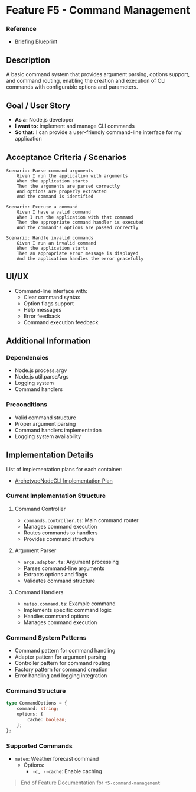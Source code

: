 # Feature F5 - Command Management

### Reference

- [Briefing Blueprint](./briefing.blueprint.md)

## Description

A basic command system that provides argument parsing, options support, and command routing, enabling the creation and execution of CLI commands with configurable options and parameters.

## Goal / User Story

- **As a:** Node.js developer
- **I want to:** implement and manage CLI commands
- **So that:** I can provide a user-friendly command-line interface for my application

## Acceptance Criteria / Scenarios

```gherkin
Scenario: Parse command arguments
    Given I run the application with arguments
    When the application starts
    Then the arguments are parsed correctly
    And options are properly extracted
    And the command is identified

Scenario: Execute a command
    Given I have a valid command
    When I run the application with that command
    Then the appropriate command handler is executed
    And the command's options are passed correctly

Scenario: Handle invalid commands
    Given I run an invalid command
    When the application starts
    Then an appropriate error message is displayed
    And the application handles the error gracefully
```

## UI/UX

- Command-line interface with:
  - Clear command syntax
  - Option flags support
  - Help messages
  - Error feedback
  - Command execution feedback

## Additional Information

### Dependencies
- Node.js process.argv
- Node.js util.parseArgs
- Logging system
- Command handlers

### Preconditions
- Valid command structure
- Proper argument parsing
- Command handlers implementation
- Logging system availability

## Implementation Details

List of implementation plans for each container:
- [ArchetypeNodeCLI Implementation Plan](/containers/archetype-node-cli/docs/f5-command-management.plan.md)

### Current Implementation Structure
1. Command Controller
   - `commands.controller.ts`: Main command router
   - Manages command execution
   - Routes commands to handlers
   - Provides command structure

2. Argument Parser
   - `args.adapter.ts`: Argument processing
   - Parses command-line arguments
   - Extracts options and flags
   - Validates command structure

3. Command Handlers
   - `meteo.command.ts`: Example command
   - Implements specific command logic
   - Handles command options
   - Manages command execution

### Command System Patterns
- Command pattern for command handling
- Adapter pattern for argument parsing
- Controller pattern for command routing
- Factory pattern for command creation
- Error handling and logging integration

### Command Structure
```typescript
type CommandOptions = {
    command: string;
    options: {
        cache: boolean;
    };
};
```

### Supported Commands
- `meteo`: Weather forecast command
  - Options:
    - `-c, --cache`: Enable caching

> End of Feature Documentation for `f5-command-management` 